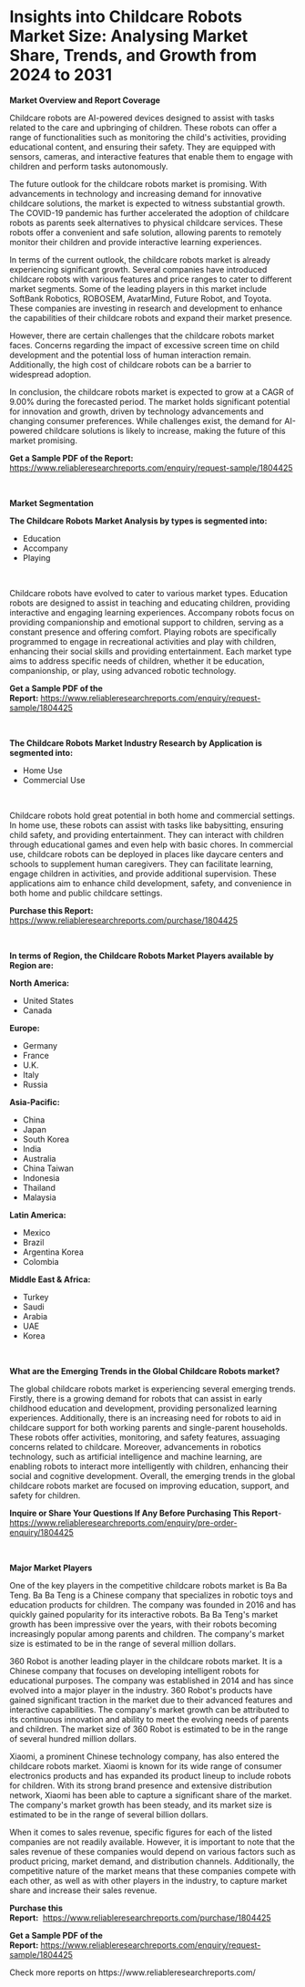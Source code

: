 <p><h1>Insights into Childcare Robots Market Size: Analysing Market Share, Trends, and Growth from 2024 to 2031</h1></p><p><strong>Market Overview and Report Coverage</strong></p>
<p><p>Childcare robots are AI-powered devices designed to assist with tasks related to the care and upbringing of children. These robots can offer a range of functionalities such as monitoring the child's activities, providing educational content, and ensuring their safety. They are equipped with sensors, cameras, and interactive features that enable them to engage with children and perform tasks autonomously.</p><p>The future outlook for the childcare robots market is promising. With advancements in technology and increasing demand for innovative childcare solutions, the market is expected to witness substantial growth. The COVID-19 pandemic has further accelerated the adoption of childcare robots as parents seek alternatives to physical childcare services. These robots offer a convenient and safe solution, allowing parents to remotely monitor their children and provide interactive learning experiences.</p><p>In terms of the current outlook, the childcare robots market is already experiencing significant growth. Several companies have introduced childcare robots with various features and price ranges to cater to different market segments. Some of the leading players in this market include SoftBank Robotics, ROBOSEM, AvatarMind, Future Robot, and Toyota. These companies are investing in research and development to enhance the capabilities of their childcare robots and expand their market presence.</p><p>However, there are certain challenges that the childcare robots market faces. Concerns regarding the impact of excessive screen time on child development and the potential loss of human interaction remain. Additionally, the high cost of childcare robots can be a barrier to widespread adoption.</p><p>In conclusion, the childcare robots market is expected to grow at a CAGR of 9.00% during the forecasted period. The market holds significant potential for innovation and growth, driven by technology advancements and changing consumer preferences. While challenges exist, the demand for AI-powered childcare solutions is likely to increase, making the future of this market promising.</p></p>
<p><strong>Get a Sample PDF of the Report:</strong> <a href="https://www.reliableresearchreports.com/enquiry/request-sample/1804425">https://www.reliableresearchreports.com/enquiry/request-sample/1804425</a></p>
<p>&nbsp;</p>
<p><strong>Market Segmentation</strong></p>
<p><strong>The Childcare Robots Market Analysis by types is segmented into:</strong></p>
<p><ul><li>Education</li><li>Accompany</li><li>Playing</li></ul></p>
<p>&nbsp;</p>
<p><p>Childcare robots have evolved to cater to various market types. Education robots are designed to assist in teaching and educating children, providing interactive and engaging learning experiences. Accompany robots focus on providing companionship and emotional support to children, serving as a constant presence and offering comfort. Playing robots are specifically programmed to engage in recreational activities and play with children, enhancing their social skills and providing entertainment. Each market type aims to address specific needs of children, whether it be education, companionship, or play, using advanced robotic technology.</p></p>
<p><strong>Get a Sample PDF of the Report:</strong>&nbsp;<a href="https://www.reliableresearchreports.com/enquiry/request-sample/1804425">https://www.reliableresearchreports.com/enquiry/request-sample/1804425</a></p>
<p>&nbsp;</p>
<p><strong>The Childcare Robots Market Industry Research by Application is segmented into:</strong></p>
<p><ul><li>Home Use</li><li>Commercial Use</li></ul></p>
<p>&nbsp;</p>
<p><p>Childcare robots hold great potential in both home and commercial settings. In home use, these robots can assist with tasks like babysitting, ensuring child safety, and providing entertainment. They can interact with children through educational games and even help with basic chores. In commercial use, childcare robots can be deployed in places like daycare centers and schools to supplement human caregivers. They can facilitate learning, engage children in activities, and provide additional supervision. These applications aim to enhance child development, safety, and convenience in both home and public childcare settings.</p></p>
<p><strong>Purchase this Report:</strong>&nbsp; <a href="https://www.reliableresearchreports.com/purchase/1804425">https://www.reliableresearchreports.com/purchase/1804425</a></p>
<p>&nbsp;</p>
<p><strong>In terms of Region, the Childcare Robots Market Players available by Region are:</strong></p>
<p>
    <p> <strong> North America: </strong>
        <ul>
            <li>United States</li>
            <li>Canada</li>
        </ul>
        </p> 
    <p> <strong> Europe: </strong>
        <ul>
            <li>Germany</li>
            <li>France</li>
            <li>U.K.</li>
            <li>Italy</li>
            <li>Russia</li>
        </ul>
        </p> 
    <p> <strong> Asia-Pacific: </strong>
        <ul>
            <li>China</li>
            <li>Japan</li>
            <li>South Korea</li>
            <li>India</li>
            <li>Australia</li>
            <li>China Taiwan</li>
            <li>Indonesia</li>
            <li>Thailand</li>
            <li>Malaysia</li>
        </ul>
        </p> 
    <p> <strong> Latin America: </strong>
        <ul>
            <li>Mexico</li>
            <li>Brazil</li>
            <li>Argentina Korea</li>
            <li>Colombia</li>
        </ul>
        </p> 
    <p> <strong> Middle East & Africa: </strong>
        <ul>
            <li>Turkey</li>
            <li>Saudi</li>
            <li>Arabia</li>
            <li>UAE</li>
            <li>Korea</li>
        </ul>
    </p>
    </p>
<p>&nbsp;</p>
<p><strong>What are the Emerging Trends in the Global Childcare Robots market?</strong></p>
<p><p>The global childcare robots market is experiencing several emerging trends. Firstly, there is a growing demand for robots that can assist in early childhood education and development, providing personalized learning experiences. Additionally, there is an increasing need for robots to aid in childcare support for both working parents and single-parent households. These robots offer activities, monitoring, and safety features, assuaging concerns related to childcare. Moreover, advancements in robotics technology, such as artificial intelligence and machine learning, are enabling robots to interact more intelligently with children, enhancing their social and cognitive development. Overall, the emerging trends in the global childcare robots market are focused on improving education, support, and safety for children.</p></p>
<p><strong>Inquire or Share Your Questions If Any Before Purchasing This Report</strong>- <a href="https://www.reliableresearchreports.com/enquiry/pre-order-enquiry/1804425">https://www.reliableresearchreports.com/enquiry/pre-order-enquiry/1804425</a></p>
<p>&nbsp;</p>
<p><strong>Major Market Players</strong></p>
<p><p>One of the key players in the competitive childcare robots market is Ba Ba Teng. Ba Ba Teng is a Chinese company that specializes in robotic toys and education products for children. The company was founded in 2016 and has quickly gained popularity for its interactive robots. Ba Ba Teng's market growth has been impressive over the years, with their robots becoming increasingly popular among parents and children. The company's market size is estimated to be in the range of several million dollars.</p><p>360 Robot is another leading player in the childcare robots market. It is a Chinese company that focuses on developing intelligent robots for educational purposes. The company was established in 2014 and has since evolved into a major player in the industry. 360 Robot's products have gained significant traction in the market due to their advanced features and interactive capabilities. The company's market growth can be attributed to its continuous innovation and ability to meet the evolving needs of parents and children. The market size of 360 Robot is estimated to be in the range of several hundred million dollars.</p><p>Xiaomi, a prominent Chinese technology company, has also entered the childcare robots market. Xiaomi is known for its wide range of consumer electronics products and has expanded its product lineup to include robots for children. With its strong brand presence and extensive distribution network, Xiaomi has been able to capture a significant share of the market. The company's market growth has been steady, and its market size is estimated to be in the range of several billion dollars.</p><p>When it comes to sales revenue, specific figures for each of the listed companies are not readily available. However, it is important to note that the sales revenue of these companies would depend on various factors such as product pricing, market demand, and distribution channels. Additionally, the competitive nature of the market means that these companies compete with each other, as well as with other players in the industry, to capture market share and increase their sales revenue.</p></p>
<p><strong>Purchase this Report:</strong>&nbsp;&nbsp;<a href="https://www.reliableresearchreports.com/purchase/1804425">https://www.reliableresearchreports.com/purchase/1804425</a></p>
<p></p>
<p><strong>Get a Sample PDF of the Report:</strong>&nbsp;<a href="https://www.reliableresearchreports.com/enquiry/request-sample/1804425">https://www.reliableresearchreports.com/enquiry/request-sample/1804425</a></p>
<p>Check more reports on https://www.reliableresearchreports.com/</p>
